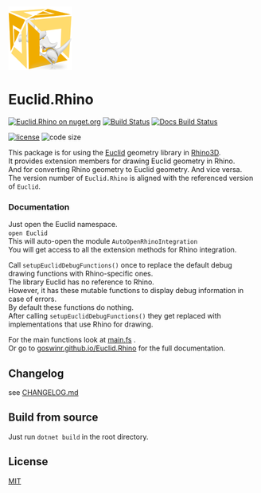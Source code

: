 
![Logo](https://raw.githubusercontent.com/goswinr/Euclid.Rhino/main/Docs/img/logo128.png)

# Euclid.Rhino


[![Euclid.Rhino on nuget.org](https://img.shields.io/nuget/v/Euclid.Rhino)](https://www.nuget.org/packages/Euclid.Rhino/)
[![Build Status](https://github.com/goswinr/Euclid.Rhino/actions/workflows/build.yml/badge.svg)](https://github.com/goswinr/Euclid.Rhino/actions/workflows/build.yml)
[![Docs Build Status](https://github.com/goswinr/Euclid.Rhino/actions/workflows/docs.yml/badge.svg)](https://github.com/goswinr/Euclid.Rhino/actions/workflows/docs.yml)

[![license](https://img.shields.io/github/license/goswinr/Euclid.Rhino)](LICENSE.md)
![code size](https://img.shields.io/github/languages/code-size/goswinr/Euclid.Rhino.svg)


This package is for using the [Euclid](https://github.com/goswinr/Euclid) geometry library in [Rhino3D](https://www.rhino3d.com/).<br>
It provides extension members for drawing Euclid geometry in Rhino.<br>
And for converting Rhino geometry to Euclid geometry. And vice versa.<br>
The version number of `Euclid.Rhino` is aligned with the referenced version of `Euclid`.

### Documentation

Just open the Euclid namespace.<br>
`open Euclid`<br>
This will auto-open the module `AutoOpenRhinoIntegration`<br>
You will get access to all the extension methods for Rhino integration.

Call `setupEuclidDebugFunctions()` once to replace the default debug drawing functions with Rhino-specific ones.<br>
The library Euclid has no reference to Rhino.<br>
However, it has these mutable functions to display debug information in case of errors.<br>
By default these functions do nothing.<br>
After calling `setupEuclidDebugFunctions()` they get replaced with implementations that use Rhino for drawing.


For the main functions look at [main.fs](https://github.com/goswinr/Euclid.Rhino/blob/main/main.fs) .<br>
Or go to [goswinr.github.io/Euclid.Rhino](https://goswinr.github.io/Euclid.Rhino/reference/euclid-autoopenrhinointegration.html) for the full documentation.

## Changelog
see [CHANGELOG.md](https://github.com/goswinr/Euclid.Rhino/blob/main/CHANGELOG.md)

## Build from source
Just run `dotnet build` in the root directory.


## License
[MIT](https://github.com/goswinr/Euclid.Rhino/blob/main/LICENSE.md)



